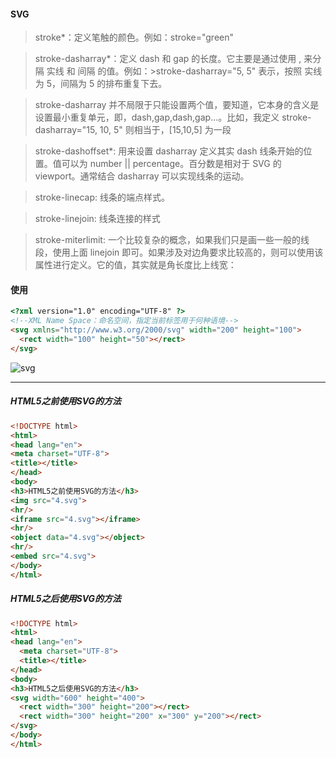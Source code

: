 #### SVG

>stroke*：定义笔触的颜色。例如：stroke="green"

>stroke-dasharray*：定义 dash 和 gap 的长度。它主要是通过使用 , 来分隔 实线 和 间隔 的值。例如：>stroke-dasharray="5, 5" 表示，按照 实线为 5，间隔为 5 的排布重复下去。

>stroke-dasharray 并不局限于只能设置两个值，要知道，它本身的含义是设置最小重复单元，即，dash,gap,dash,gap...。比如，我定义 stroke-dasharray="15, 10, 5" 则相当于，[15,10,5] 为一段

>stroke-dashoffset*: 用来设置 dasharray 定义其实 dash 线条开始的位置。值可以为 number || percentage。百分数是相对于 SVG 的 viewport。通常结合 dasharray 可以实现线条的运动。

>stroke-linecap: 线条的端点样式。

>stroke-linejoin: 线条连接的样式

>stroke-miterlimit: 一个比较复杂的概念，如果我们只是画一些一般的线段，使用上面 linejoin 即可。如果涉及对边角要求比较高的，则可以使用该属性进行定义。它的值，其实就是角长度比上线宽：

#### 使用
```html
<?xml version="1.0" encoding="UTF-8" ?>
<!--XML Name Space：命名空间，指定当前标签用于何种语境-->
<svg xmlns="http://www.w3.org/2000/svg" width="200" height="100">
  <rect width="100" height="50"></rect>
</svg>

```
![svg](https://user-images.githubusercontent.com/30850497/54582613-5bd27580-4a4c-11e9-9f74-33a6f9565315.jpg)


***
##### HTML5之前使用SVG的方法

```html
<!DOCTYPE html>
<html>
<head lang="en">
<meta charset="UTF-8">
<title></title>
</head>
<body>
<h3>HTML5之前使用SVG的方法</h3>
<img src="4.svg">
<hr/>
<iframe src="4.svg"></iframe>
<hr/>
<object data="4.svg"></object>
<hr/>
<embed src="4.svg">
</body>
</html>
```

##### HTML5之后使用SVG的方法
```html
<!DOCTYPE html>
<html>
<head lang="en">
  <meta charset="UTF-8">
  <title></title>
</head>
<body>
<h3>HTML5之后使用SVG的方法</h3>
<svg width="600" height="400">
  <rect width="300" height="200"></rect>
  <rect width="300" height="200" x="300" y="200"></rect>
</svg>
</body>
</html>
```
